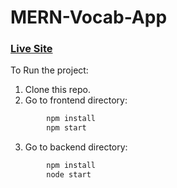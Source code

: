 # MERN-Vocab-App

### [Live Site](https://mernvocabularykhatrironitapp.herokuapp.com/)

To Run the project:
  1. Clone this repo.
  2. Go to frontend directory:
  ```js
          npm install
          npm start
  ```
  3. Go to backend directory:
  ```js
          npm install
          node start
  ```